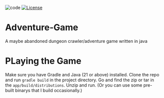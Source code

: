  ![code](https://github.com/Bruceli-iscool/adventure-game/actions/workflows/codeql.yml/badge.svg) [![License](https://img.shields.io/badge/License-BSD_3--Clause-blue.svg)](https://opensource.org/licenses/BSD-3-Clause)

# Adventure-Game
A maybe abandoned dungeon crawler/adventure game written in java 

# PLaying the Game
Make sure you have Gradle and Java (21 or above) installed.
Clone the repo and run `gradle build` in the project directory.
Go and find the zip or tar in the `app/build/distributions`.
Unzip and run. (Or you can use some pre-built binarys that I build occasionally.)
    

